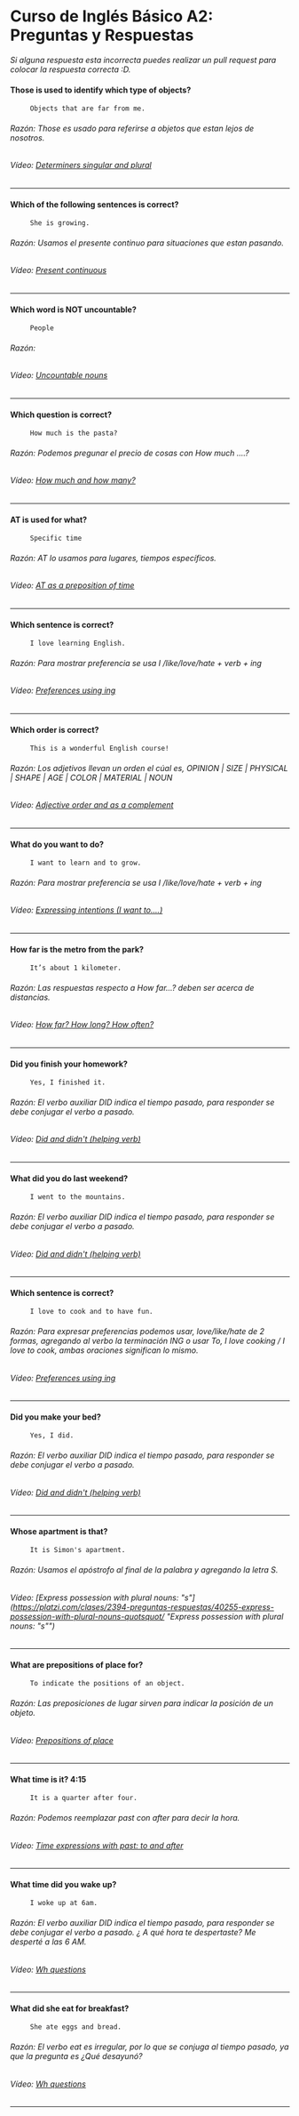 # Curso de Inglés Básico A2: Preguntas y Respuestas
*Si alguna respuesta esta incorrecta puedes realizar un pull request para colocar la respuesta correcta :D.*
#### Those is used to identify which type of objects?
		 Objects that are far from me.
###### Razón: Those es usado para referirse a objetos que estan lejos de nosotros.
###### Vídeo: [Determiners singular and plural](https://platzi.com/clases/2394-preguntas-respuestas/39850-determiners-singular-and-plural/ "Determiners singular and plural")
------------
#### Which of the following sentences is correct?
		 She is growing.
###### Razón: Usamos el presente continuo para situaciones que estan pasando.
###### Vídeo: [Present continuous](https://platzi.com/clases/2394-preguntas-respuestas/39851-present-continuous/ "Present continuous")
------------
#### Which word is NOT uncountable?
		 People
###### Razón: 
###### Vídeo: [Uncountable nouns](https://platzi.com/clases/2394-preguntas-respuestas/39852-uncountable-nouns/ "Uncountable nouns")
------------
#### Which question is correct?
		 How much is the pasta?
###### Razón: Podemos pregunar el precio de cosas con How much  ....?
###### Vídeo: [How much and how many?](https://platzi.com/clases/2394-preguntas-respuestas/39853-how-much-and-how-many/ "How much and how many?")
------------
#### AT is used for what?
		 Specific time
###### Razón: AT lo usamos para lugares, tiempos específicos.
###### Vídeo: [AT as a preposition of time](https://platzi.com/clases/2394-preguntas-respuestas/39854-at-as-a-preposition-of-time/ "AT as a preposition of time")
------------
#### Which sentence is correct?
		 I love learning English.
###### Razón: Para mostrar preferencia se usa I /like/love/hate + verb + ing
###### Vídeo: [Preferences using ing](https://platzi.com/clases/2394-preguntas-respuestas/39855-preferences-using-ing/ "Preferences using ing")
------------
#### Which order is correct?
		 This is a wonderful English course!
###### Razón: Los adjetivos llevan un orden el cúal es, OPINION | SIZE | PHYSICAL | SHAPE | AGE | COLOR | MATERIAL | NOUN
###### Vídeo: [Adjective order and as a complement](https://platzi.com/clases/2394-preguntas-respuestas/40253-adjective-order-and-as-a-complement/ "Adjective order and as a complement")
------------
#### What do you want to do?
		 I want to learn and to grow.
###### Razón: Para mostrar preferencia se usa I /like/love/hate + verb + ing
###### Vídeo: [Expressing intentions (I want to....)](https://platzi.com/clases/2394-preguntas-respuestas/39856-expressing-intentions-i-want-to/ "Expressing intentions (I want to....)")
------------
#### How far is the metro from the park?
		 It’s about 1 kilometer.
###### Razón: Las respuestas respecto a How far...? deben ser acerca de distancias.
###### Vídeo: [How far? How long? How often?](https://platzi.com/clases/2394-preguntas-respuestas/40279-how-far-how-long-how-often/ "How far? How long? How often?")
------------
#### Did you finish your homework?
		 Yes, I finished it.
###### Razón: El verbo auxiliar DID indica el tiempo pasado, para responder se debe conjugar el verbo a pasado.
###### Vídeo:  [Did and didn't (helping verb)](https://platzi.com/clases/2394-preguntas-respuestas/39845-did-and-didnt-helping-verb/ "Did and didn't (helping verb)")
------------
#### What did you do last weekend?
		 I went to the mountains.
###### Razón: El verbo auxiliar DID indica el tiempo pasado, para responder se debe conjugar el verbo a pasado.
###### Vídeo:  [Did and didn't (helping verb)](https://platzi.com/clases/2394-preguntas-respuestas/39845-did-and-didnt-helping-verb/ "Did and didn't (helping verb)")
------------
#### Which sentence is correct?
		 I love to cook and to have fun.
###### Razón: Para expresar preferencias podemos usar, love/like/hate de 2 formas, agregando al verbo la terminación ING o usar To, I love cooking / I love to cook, ambas oraciones significan lo mismo.
###### Vídeo: [Preferences using ing](https://platzi.com/clases/2394-preguntas-respuestas/39855-preferences-using-ing/ "Preferences using ing")
------------
#### Did you make your bed?
		 Yes, I did.
###### Razón: El verbo auxiliar DID indica el tiempo pasado, para responder se debe conjugar el verbo a pasado.
###### Vídeo:  [Did and didn't (helping verb)](https://platzi.com/clases/2394-preguntas-respuestas/39845-did-and-didnt-helping-verb/ "Did and didn't (helping verb)")
------------
#### Whose apartment is that?
		 It is Simon's apartment.
###### Razón: Usamos el apóstrofo al final de la palabra y agregando la letra S.
###### Vídeo: [Express possession with plural nouns: "s"](https://platzi.com/clases/2394-preguntas-respuestas/40255-express-possession-with-plural-nouns-quotsquot/ "Express possession with plural nouns: "s"")
------------
#### What are prepositions of place for?
		 To indicate the positions of an object.
###### Razón: Las preposiciones de lugar sirven para indicar la posición de un objeto.
###### Vídeo: [Prepositions of place](https://platzi.com/clases/2394-preguntas-respuestas/39846-prepositions-of-place/ "Prepositions of place")
------------
#### What time is it? 4:15
		 It is a quarter after four.
###### Razón: Podemos reemplazar past con after para decir la hora.
###### Vídeo: [Time expressions with past: to and after](https://platzi.com/clases/2394-preguntas-respuestas/40256-time-expressions7328/ "Time expressions with past: to and after")
------------
#### What time did you wake up?
		 I woke up at 6am.
###### Razón: El verbo auxiliar DID indica el tiempo pasado, para responder se debe conjugar el verbo a pasado. ¿ A qué hora te despertaste? Me desperté a las 6 AM.
###### Vídeo: [Wh questions](https://platzi.com/clases/2394-preguntas-respuestas/39847-wh-questions/ "Wh questions")
------------
#### What did she eat for breakfast?
		 She ate eggs and bread.
###### Razón: El verbo eat es irregular, por lo que se conjuga al tiempo pasado, ya que la pregunta es ¿Qué desayunó?
###### Vídeo: [Wh questions](https://platzi.com/clases/2394-preguntas-respuestas/39847-wh-questions/ "Wh questions")
------------
